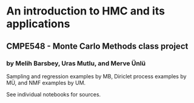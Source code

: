 # An introduction to HMC and its applications
## CMPE548 - Monte Carlo Methods class project 
### by Melih Barsbey, Uras Mutlu, and Merve Ünlü

Sampling and regression examples by MB, Diriclet process examples by MÜ, and NMF examples by UM.

See individual notebooks for sources.
